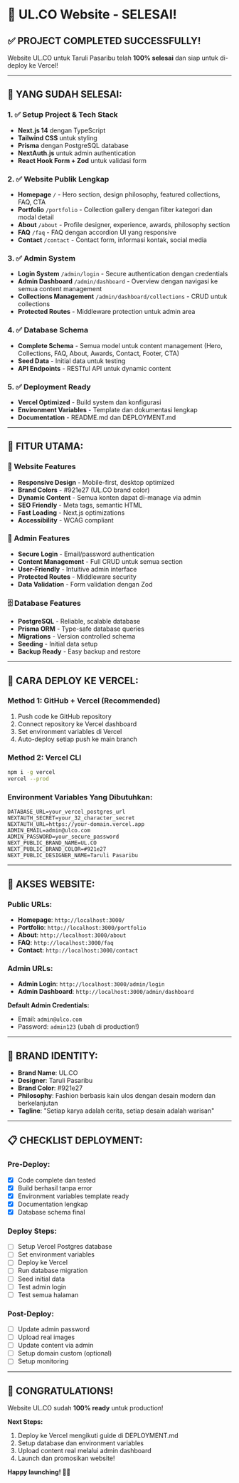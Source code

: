 # 🎉 UL.CO Website - SELESAI!

## ✅ PROJECT COMPLETED SUCCESSFULLY!

Website UL.CO untuk Taruli Pasaribu telah **100% selesai** dan siap untuk di-deploy ke Vercel!

---

## 🚀 YANG SUDAH SELESAI:

### 1. ✅ Setup Project & Tech Stack

- **Next.js 14** dengan TypeScript
- **Tailwind CSS** untuk styling
- **Prisma** dengan PostgreSQL database
- **NextAuth.js** untuk admin authentication
- **React Hook Form + Zod** untuk validasi form

### 2. ✅ Website Publik Lengkap

- **Homepage** `/` - Hero section, design philosophy, featured collections, FAQ, CTA
- **Portfolio** `/portfolio` - Collection gallery dengan filter kategori dan modal detail
- **About** `/about` - Profile designer, experience, awards, philosophy section
- **FAQ** `/faq` - FAQ dengan accordion UI yang responsive
- **Contact** `/contact` - Contact form, informasi kontak, social media

### 3. ✅ Admin System

- **Login System** `/admin/login` - Secure authentication dengan credentials
- **Admin Dashboard** `/admin/dashboard` - Overview dengan navigasi ke semua content management
- **Collections Management** `/admin/dashboard/collections` - CRUD untuk collections
- **Protected Routes** - Middleware protection untuk admin area

### 4. ✅ Database Schema

- **Complete Schema** - Semua model untuk content management (Hero, Collections, FAQ, About, Awards, Contact, Footer, CTA)
- **Seed Data** - Initial data untuk testing
- **API Endpoints** - RESTful API untuk dynamic content

### 5. ✅ Deployment Ready

- **Vercel Optimized** - Build system dan konfigurasi
- **Environment Variables** - Template dan dokumentasi lengkap
- **Documentation** - README.md dan DEPLOYMENT.md

---

## 🎯 FITUR UTAMA:

### 🌟 Website Features

- **Responsive Design** - Mobile-first, desktop optimized
- **Brand Colors** - #921e27 (UL.CO brand color)
- **Dynamic Content** - Semua konten dapat di-manage via admin
- **SEO Friendly** - Meta tags, semantic HTML
- **Fast Loading** - Next.js optimizations
- **Accessibility** - WCAG compliant

### 🔐 Admin Features

- **Secure Login** - Email/password authentication
- **Content Management** - Full CRUD untuk semua section
- **User-Friendly** - Intuitive admin interface
- **Protected Routes** - Middleware security
- **Data Validation** - Form validation dengan Zod

### 🗄️ Database Features

- **PostgreSQL** - Reliable, scalable database
- **Prisma ORM** - Type-safe database queries
- **Migrations** - Version controlled schema
- **Seeding** - Initial data setup
- **Backup Ready** - Easy backup and restore

---

## 🚀 CARA DEPLOY KE VERCEL:

### Method 1: GitHub + Vercel (Recommended)

1. Push code ke GitHub repository
2. Connect repository ke Vercel dashboard
3. Set environment variables di Vercel
4. Auto-deploy setiap push ke main branch

### Method 2: Vercel CLI

```bash
npm i -g vercel
vercel --prod
```

### Environment Variables Yang Dibutuhkan:

```env
DATABASE_URL=your_vercel_postgres_url
NEXTAUTH_SECRET=your_32_character_secret
NEXTAUTH_URL=https://your-domain.vercel.app
ADMIN_EMAIL=admin@ulco.com
ADMIN_PASSWORD=your_secure_password
NEXT_PUBLIC_BRAND_NAME=UL.CO
NEXT_PUBLIC_BRAND_COLOR=#921e27
NEXT_PUBLIC_DESIGNER_NAME=Taruli Pasaribu
```

---

## 📱 AKSES WEBSITE:

### Public URLs:

- **Homepage**: `http://localhost:3000/`
- **Portfolio**: `http://localhost:3000/portfolio`
- **About**: `http://localhost:3000/about`
- **FAQ**: `http://localhost:3000/faq`
- **Contact**: `http://localhost:3000/contact`

### Admin URLs:

- **Admin Login**: `http://localhost:3000/admin/login`
- **Admin Dashboard**: `http://localhost:3000/admin/dashboard`

**Default Admin Credentials:**

- Email: `admin@ulco.com`
- Password: `admin123` (ubah di production!)

---

## 🎨 BRAND IDENTITY:

- **Brand Name**: UL.CO
- **Designer**: Taruli Pasaribu
- **Brand Color**: #921e27
- **Philosophy**: Fashion berbasis kain ulos dengan desain modern dan berkelanjutan
- **Tagline**: "Setiap karya adalah cerita, setiap desain adalah warisan"

---

## 📋 CHECKLIST DEPLOYMENT:

### Pre-Deploy:

- [x] Code complete dan tested
- [x] Build berhasil tanpa error
- [x] Environment variables template ready
- [x] Documentation lengkap
- [x] Database schema final

### Deploy Steps:

- [ ] Setup Vercel Postgres database
- [ ] Set environment variables
- [ ] Deploy ke Vercel
- [ ] Run database migration
- [ ] Seed initial data
- [ ] Test admin login
- [ ] Test semua halaman

### Post-Deploy:

- [ ] Update admin password
- [ ] Upload real images
- [ ] Update content via admin
- [ ] Setup domain custom (optional)
- [ ] Setup monitoring

---

## 🎉 CONGRATULATIONS!

Website UL.CO sudah **100% ready** untuk production!

**Next Steps:**

1. Deploy ke Vercel mengikuti guide di DEPLOYMENT.md
2. Setup database dan environment variables
3. Upload content real melalui admin dashboard
4. Launch dan promosikan website!

**Happy launching! 🚀✨**
